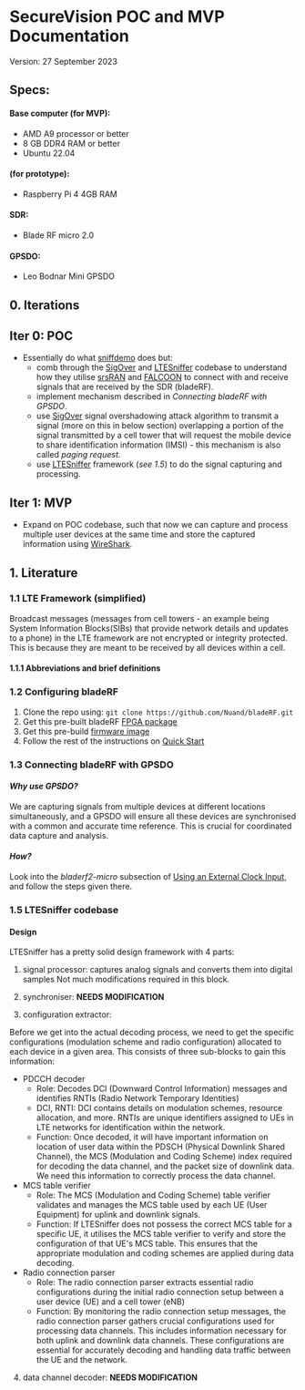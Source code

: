# SecureVision POC and MVP Documentation
Version: 27 September 2023

## Specs:
#### Base computer (for MVP):
- AMD A9 processor or better
- 8 GB DDR4 RAM or better
- Ubuntu 22.04
#### (for prototype):
- Raspberry Pi 4 4GB RAM
#### SDR:
- Blade RF micro 2.0
#### GPSDO:
- Leo Bodnar Mini GPSDO

## 0. Iterations 
## Iter 0: POC
- Essentially do what [sniffdemo](https://github.com/apex-jpg/activsniff) does but: 
    - comb through the [SigOver](https://github.com/SysSec-KAIST/sigover_injector) and [LTESniffer](https://github.com/SysSec-KAIST/LTESniffer) codebase to understand how they utilise [srsRAN](https://github.com/srsran/srsRAN_4G) and [FALCOON](https://github.com/falkenber9/falcon) to connect with and receive signals that are received by the SDR (bladeRF).
    - implement mechanism described in *Connecting bladeRF with GPSDO*.
    - use [SigOver](https://github.com/SysSec-KAIST/sigover_injector) signal overshadowing attack algorithm to transmit a signal (more on this in below section) overlapping a portion of the signal transmitted by a cell tower that will request the mobile device to share identification information (IMSI) \- this mechanism is also called *paging request*.
    - use [LTESniffer](https://github.com/SysSec-KAIST/LTESniffer) framework (*see 1.5*) to do the signal capturing and processing. 

## Iter 1: MVP
- Expand on POC codebase, such that now we can capture and process multiple user devices at the same time and store the captured information using [WireShark](https://www.wireshark.org/).


## 1. Literature

### 1.1 LTE Framework (simplified)

Broadcast messages (messages from cell towers - an example being System Information Blocks(SIBs) that provide network details and updates to a phone) in the LTE framework are not encrypted or integrity protected. This is because they are meant to be received by all devices within a cell.

#### 1.1.1 Abbreviations and brief definitions

### 1.2 Configuring bladeRF
1. Clone the repo using: `git clone https://github.com/Nuand/bladeRF.git`
2. Get this pre-built bladeRF [FPGA package](https://www.nuand.com/fpga/hostedxA4-latest.rbf)
3. Get this pre-build [firmware image](https://www.nuand.com/fx3/bladeRF_fw_latest.img)
4. Follow the rest of the instructions on [Quick Start](https://github.com/Nuand/bladeRF)


### 1.3 Connecting bladeRF with GPSDO
#### *Why use GPSDO?*
We are capturing signals from multiple devices at different locations simultaneously, and a GPSDO will ensure all these devices are synchronised with a common and accurate time reference. This is crucial for coordinated data capture and analysis. 

#### *How?*
Look into the *bladerf2-micro* subsection of [Using an External Clock Input](https://github.com/Nuand/bladeRF/wiki/bladeRF-CLI-Tips-and-Tricks#user-content-Using_an_External_Clock_Input), and follow the steps given there.


### 1.5 LTESniffer codebase

#### Design
LTESniffer has a pretty solid design framework with 4 parts:
1. signal processor: captures analog signals and converts them into digital samples
Not much modifications required in this block.

2. synchroniser: **NEEDS MODIFICATION** 

3. configuration extractor: 

Before we get into the actual decoding process, we need to get the specific configurations (modulation scheme and radio configuration) allocated to each device in a given area. This consists of three sub-blocks to gain this information:
- PDCCH decoder
    - Role: Decodes DCI (Downward Control Information) messages and identifies RNTIs (Radio Network Temporary Identities)
    - DCI, RNTI: DCI contains details on modulation schemes, resource allocation, and more. RNTIs are unique identifiers assigned to UEs in LTE networks for identification within the network.
    - Function: Once decoded, it will have important information on location of user data within the PDSCH (Physical Downlink Shared Channel), the MCS (Modulation and Coding Scheme) index required for decoding the data channel, and the packet size of downlink data. We need this information to correctly process the data channel.
- MCS table verifier
    - Role: The MCS (Modulation and Coding Scheme) table verifier validates and manages the MCS table used by each UE (User Equipment) for uplink and downlink signals.
    - Function: If LTESniffer does not possess the correct MCS table for a specific UE, it utilises the MCS table verifier to verify and store the configuration of that UE's MCS table. This ensures that the appropriate modulation and coding schemes are applied during data decoding.
- Radio connection parser
    - Role: The radio connection parser extracts essential radio configurations during the initial radio connection setup between a user device (UE) and a cell tower (eNB)
    - Function: By monitoring the radio connection setup messages, the radio connection parser gathers crucial configurations used for processing data channels. This includes information necessary for both uplink and downlink data channels. These configurations are essential for accurately decoding and handling data traffic between the UE and the network.

4. data channel decoder: **NEEDS MODIFICATION**
